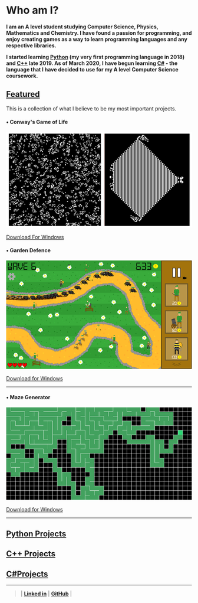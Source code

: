 # Who am I?

**I am an A level student studying Computer Science, Physics, Mathematics and Chemistry. I have found a passion for programming, and enjoy creating games as a way to learn programming languages and any respective libraries.**

**I started learning [Python](/PythonPage.md) (my very first programming language in 2018) and [C++](/CppPage.md) late 2019. As of March 2020, I have begun learning [C#](/CsPage.md) - the language that I have decided to use for my A level Computer Science coursework.**

## [Featured](README.md)

This is a collection of what I believe to be my most important projects.

####  • Conway's Game of Life

[![image](/ProgramRepos/SFML-GameOfLife/GameOfLifeFiles/CombinedImage.png "Random seed (left) and the 'Max' (right)")](CppPage.md##-conways-game-of-life)

[Download For Windows](/ProgramRepos/SFML-GameOfLife/GameOfLife.zip?raw=true)

####  • Garden Defence

[![An in-game screen shot](/ProgramRepos/Pygame-GardenDefence/GardenDefenceFiles/Images/ScreenShotForGithubPages-shrunk.png)](PythonPage.md#-garden-defence)

[Download for Windows](/ProgramRepos/Pygame-GardenDefence/GardenDefence.zip?raw=true "Zip file download for Garden Defence")

---

#### • Maze Generator

[![The Recursive Backtracking Algorithm](/ProgramRepos/Pygame-MazeGenerator/MazeGeneratorFiles/GenerationScreenShot-shrunk.png)](PythonPage.md#-maze-generator)

[Download for Windows](/ProgramRepos/Pygame-MazeGenerator/MazeGenerator.zip?raw=true "zip file download for the Maze Generator")

---
## [Python Projects](/PythonPage.md)

## [C++ Projects](/CppPage.md)

## [C#Projects](/CsPage.md)

***  
  
  
>
>
> | **[Linked in](https://linkedin.com/in/owen-pauptit/)** | **[GitHub](https://github.com/owenpauptit/)** |
>

